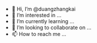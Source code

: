 - 👋 Hi, I’m @duangzhangkai
- 👀 I’m interested in ...
- 🌱 I’m currently learning ...
- 💞️ I’m looking to collaborate on ...
- 📫 How to reach me ...

<!---
duangzhangkai/duangzhangkai is a ✨ special ✨ repository because its `README.md` (this file) appears on your GitHub profile.
You can click the Preview link to take a look at your changes.
--->
